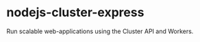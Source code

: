 nodejs-cluster-express
======================

Run scalable web-applications using the Cluster API and Workers.
